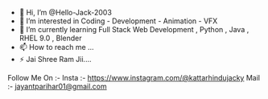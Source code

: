 - 👋 Hi, I’m @Hello-Jack-2003
- 👀 I’m interested in Coding - Development - Animation - VFX
- 🌱 I’m currently learning Full Stack Web Development , Python , Java , RHEL 9.0 , Blender  
- 📫 How to reach me ...
- ⚡ Jai Shree Ram Jii....

<!---
Hello-Jack-2003/Hello-Jack-2003 is a ✨ special ✨ repository because its `README.md` (this file) appears on your GitHub profile.
You can click the Preview link to take a look at your changes.
--->

Follow Me On :-
Insta :- https://www.instagram.com/@kattarhindujacky
Mail :- jayantparihar01@gmail.com
